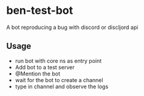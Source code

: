 # ben-test-bot

A bot reproducing a bug with discord or discljord api

## Usage

- run bot with core ns as entry point
-  Add bot to a test server
- @Mention the bot
- wait for the bot to create a channel
- type in channel and observe the logs
